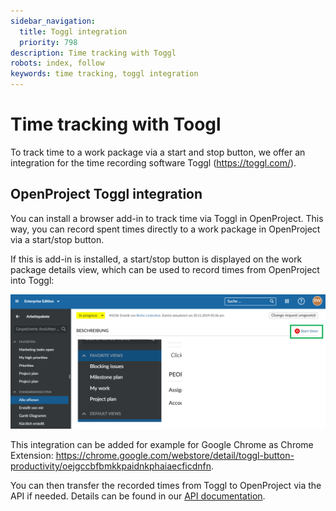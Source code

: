 ```yaml
---
sidebar_navigation:
  title: Toggl integration
  priority: 798
description: Time tracking with Toggl
robots: index, follow
keywords: time tracking, toggl integration
---
```


# Time tracking with Toogl

To track time to a work package via a start and stop button, we offer an integration for the time recording software Toggl (https://toggl.com/).

## OpenProject Toggl integration

You can install a browser add-in to track time via Toggl in OpenProject. This way, you can record spent times directly to a work package in OpenProject via a start/stop button.

If this is add-in is installed, a start/stop button is displayed on the work package details view, which can be used to record times from OpenProject into Toggl:

![Toggl-integration](Toggl-integration.png)

This integration can be added for example for Google Chrome as Chrome Extension: https://chrome.google.com/webstore/detail/toggl-button-productivity/oejgccbfbmkkpaidnkphaiaecficdnfn.

You can then transfer the recorded times from Toggl to OpenProject via the API if needed.
Details can be found in our [API documentation](../../../../api/).